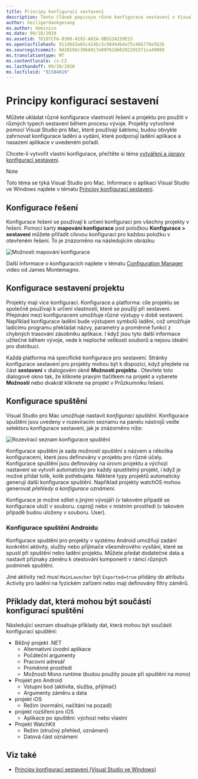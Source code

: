 ```yaml
---
title: Principy konfigurací sestavení
description: Tento článek popisuje různé konfigurace sestavení v Visual Studio pro Mac
author: heiligerdankgesang
ms.author: dominicn
ms.date: 09/18/2019
ms.assetid: 78107CFA-9308-4293-A92A-9B552A259E15
ms.openlocfilehash: 911d8d3a65c414bc3c98494bda75c46b778e5b2b
ms.sourcegitcommit: 9d2829dc30b6917e89762d602022915f1ca49089
ms.translationtype: MT
ms.contentlocale: cs-CZ
ms.lasthandoff: 09/30/2020
ms.locfileid: "91584019"
---
```

# <a name="understanding-build-configurations"></a>Principy konfigurací sestavení

Můžete ukládat různé konfigurace vlastností řešení a projektu pro použití v různých typech sestavení během procesu vývoje. Projekty vytvořené pomocí Visual Studio pro Mac, které používají šablonu, budou obvykle zahrnovat konfigurace ladění a vydání, které podporují ladění aplikace a nasazení aplikace v uvedeném pořadí. 

Chcete-li vytvořit vlastní konfigurace, přečtěte si téma [vytváření a úpravy konfigurací sestavení](./create-and-edit-configurations.md).

>[!NOTE]
>Toto téma se týká Visual Studio pro Mac. Informace o aplikaci Visual Studio ve Windows najdete v tématu [Principy konfigurací sestavení](/visualstudio/ide/understanding-build-configurations).

## <a name="solution-configurations"></a>Konfigurace řešení

Konfigurace řešení se používají k určení konfigurací pro všechny projekty v řešení. Pomocí karty **mapování konfigurace** pod položkou **Konfigurace > sestavení** můžete přiřadit cílovou konfiguraci pro každou položku v otevřeném řešení. To je znázorněno na následujícím obrázku:

![Možnosti mapování konfigurace](media/projects-and-solutions-image3.png)

Další informace o konfiguracích najdete v tématu [Configuration Manager](https://www.youtube.com/watch?v=tjSdkqYh5Vg) video od James Montemagno.

## <a name="project-build-configurations"></a>Konfigurace sestavení projektu

Projekty mají více konfigurací. Konfigurace a platforma: cíle projektu se společně používají k určení vlastností, které se použijí při sestavení. Přepínání mezi konfiguracemi umožňuje různé výstupy v době sestavení. Například konfigurace ladění bude výstupem symbolů ladění, což umožňuje ladicímu programu překládat názvy, parametry a proměnné funkcí z chybných trasování zásobníku aplikace. I když jsou tyto další informace užitečné během vývoje, vede k neploché velikosti souborů a nejsou ideální pro distribuci.

Každá platforma má specifické konfigurace pro sestavení. Stránky konfigurace sestavení pro projekty mohou být k dispozici, když přejdete na část **sestavení** v dialogovém okně **Možnosti projektu** . Otevřete toto dialogové okno tak, že kliknete pravým tlačítkem na projekt a vyberete **Možnosti** nebo dvakrát kliknete na projekt v Průzkumníku řešení.

## <a name="run-configuration"></a>Konfigurace spuštění

Visual Studio pro Mac umožňuje nastavit _konfiguraci spuštění_. Konfigurace spuštění jsou uvedeny v rozevíracím seznamu na panelu nástrojů vedle selektoru konfigurace sestavení, jak je znázorněno níže:

![Rozevírací seznam konfigurace spuštění](media/projects-and-solutions-image8.png)

Konfigurace spuštění je sada možností spuštění s názvem a několika konfiguracemi, které jsou definovány v projektu pro různé účely. Konfigurace spuštění jsou definovány na úrovni projektu a výchozí nastavení se vytvoří automaticky pro každý spustitelný projekt, i když je možné přidat tolik, kolik potřebujete. Některé typy projektů automaticky generují další konfigurace spuštění. Například projekty watchOS mohou generovat  _přehledy a konfigurace oznámení._

Konfigurace je možné sdílet s jinými vývojáři (v takovém případě se konfigurace uloží v souboru. csproj) nebo v místním prostředí (v takovém případě budou uloženy v souboru. User).

### <a name="android-run-configurations"></a>Konfigurace spuštění Androidu

Konfigurace spuštění pro projekty v systému Android umožňují zadání konkrétní aktivity, služby nebo přijímače všesměrového vysílání, které se spustí při spuštění nebo ladění projektu. Můžete předat dodatečné data a nastavit příznaky záměru k otestování komponent v rámci různých podmínek spuštění.

Jiné aktivity než musí `MainLauncher` být `Exported=true` přidány do atributu Activity pro ladění na fyzickém zařízení nebo mají definovány filtry záměrů.

## <a name="examples-of-data-that-might-be-included-in-run-configurations"></a>Příklady dat, která mohou být součástí konfigurací spuštění

Následující seznam obsahuje příklady dat, která mohou být součástí konfigurací spuštění:

* Běžný projekt .NET
  * Alternativní úvodní aplikace
  * Počáteční argumenty
  * Pracovní adresář
  * Proměnné prostředí
  * Možnosti Mono runtime (budou použity pouze při spuštění na mono)
* Projekt pro Android
  * Vstupní bod (aktivita, služba, přijímač)
  * Argumenty záměru a data
* projekt iOS
  * Režim (normální, načítání na pozadí)
* projekt rozšíření pro iOS
  * Aplikace po spuštění: výchozí nebo vlastní
* Projekt WatchKit
  * Režim (stručný přehled, oznámení)
  * Datová část oznámení

## <a name="see-also"></a>Viz také

- [Principy konfigurací sestavení (Visual Studio ve Windows)](/visualstudio/ide/understanding-build-configurations)